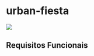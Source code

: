 # urban-fiesta
![](https://github.com/projeto-integrado-2020/urban-fiesta/workflows/Tests/badge.svg)

## Requisitos Funcionais

